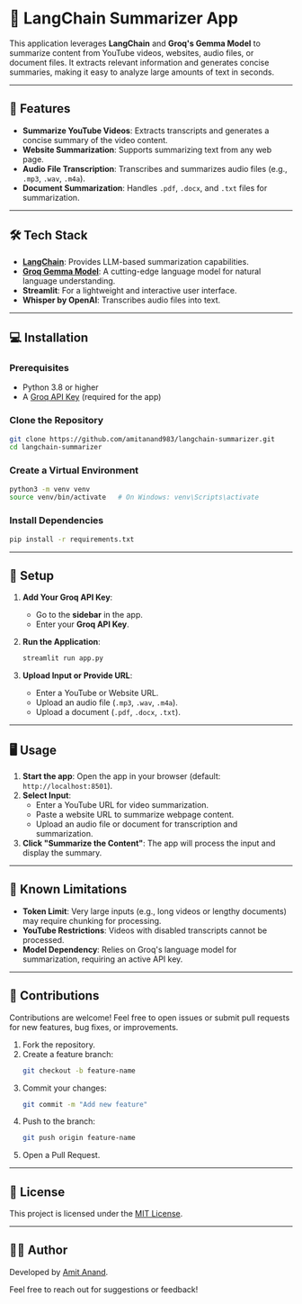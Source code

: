 # 🦜 LangChain Summarizer App

This application leverages **LangChain** and **Groq's Gemma Model** to summarize content from YouTube videos, websites, audio files, or document files. It extracts relevant information and generates concise summaries, making it easy to analyze large amounts of text in seconds.

---

## 🚀 Features

- **Summarize YouTube Videos**: Extracts transcripts and generates a concise summary of the video content.  
- **Website Summarization**: Supports summarizing text from any web page.  
- **Audio File Transcription**: Transcribes and summarizes audio files (e.g., `.mp3`, `.wav`, `.m4a`).  
- **Document Summarization**: Handles `.pdf`, `.docx`, and `.txt` files for summarization.  

---

## 🛠️ Tech Stack

- **[LangChain](https://langchain-langchain.com)**: Provides LLM-based summarization capabilities.
- **[Groq Gemma Model](https://www.groq.com)**: A cutting-edge language model for natural language understanding.
- **Streamlit**: For a lightweight and interactive user interface.
- **Whisper by OpenAI**: Transcribes audio files into text.

---

## 💻 Installation

### Prerequisites
- Python 3.8 or higher
- A [Groq API Key](https://www.groq.com) (required for the app)

### Clone the Repository
```bash
git clone https://github.com/amitanand983/langchain-summarizer.git
cd langchain-summarizer
```

### Create a Virtual Environment
```bash
python3 -m venv venv
source venv/bin/activate   # On Windows: venv\Scripts\activate
```

### Install Dependencies
```bash
pip install -r requirements.txt
```

---

## 🔑 Setup

1. **Add Your Groq API Key**:
   - Go to the **sidebar** in the app.
   - Enter your **Groq API Key**.  

2. **Run the Application**:
   ```bash
   streamlit run app.py
   ```

3. **Upload Input or Provide URL**:
   - Enter a YouTube or Website URL.
   - Upload an audio file (`.mp3`, `.wav`, `.m4a`).
   - Upload a document (`.pdf`, `.docx`, `.txt`).

---

## 🖥️ Usage

1. **Start the app**: Open the app in your browser (default: `http://localhost:8501`).
2. **Select Input**:
   - Enter a YouTube URL for video summarization.
   - Paste a website URL to summarize webpage content.
   - Upload an audio file or document for transcription and summarization.
3. **Click "Summarize the Content"**: The app will process the input and display the summary.

---

## 🛑 Known Limitations

- **Token Limit**: Very large inputs (e.g., long videos or lengthy documents) may require chunking for processing.
- **YouTube Restrictions**: Videos with disabled transcripts cannot be processed.
- **Model Dependency**: Relies on Groq's language model for summarization, requiring an active API key.

---

## 🤝 Contributions

Contributions are welcome! Feel free to open issues or submit pull requests for new features, bug fixes, or improvements.

1. Fork the repository.
2. Create a feature branch:
   ```bash
   git checkout -b feature-name
   ```
3. Commit your changes:
   ```bash
   git commit -m "Add new feature"
   ```
4. Push to the branch:
   ```bash
   git push origin feature-name
   ```
5. Open a Pull Request.

---

## 📜 License

This project is licensed under the [MIT License](LICENSE).

---

## 🧑‍💻 Author

Developed by [Amit Anand](https://github.com/amitanand983).

Feel free to reach out for suggestions or feedback!
